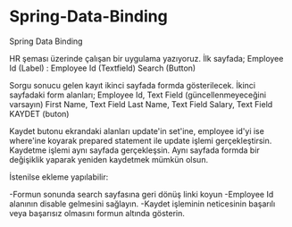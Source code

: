 # Spring-Data-Binding
Spring Data Binding

HR şeması üzerinde çalışan bir uygulama yazıyoruz.
İlk sayfada;
Employee Id (Label) : Employee Id (Textfield)
Search (Button)

Sorgu sonucu gelen kayıt ikinci sayfada formda gösterilecek.
İkinci sayfadaki form alanları;
Employee Id, Text Field (güncellenmeyeceğini varsayın)
First Name, Text Field
Last Name, Text Field
Salary, Text Field
KAYDET (buton)

 Kaydet butonu ekrandaki alanları update'in set'ine, employee id'yi ise where'ine koyarak prepared statement ile update işlemi gerçekleştirsin. Kaydetme işlemi aynı sayfada gerçekleşsin. Aynı sayfada formda bir değişiklik yaparak yeniden kaydetmek mümkün olsun.

İstenilse ekleme yapılabilir:

-Formun sonunda search sayfasına geri dönüş linki koyun
-Employee Id alanının disable gelmesini sağlayın.
-Kaydet işleminin neticesinin başarılı veya başarısız olmasını formun altında gösterin.
